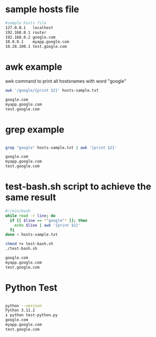 # sample hosts file

```bash
#sample hosts file
127.0.0.1   localhost
192.168.0.1 router
192.168.0.2 google.com
10.0.0.1    myapp.google.com
10.28.100.1 test.google.com
```

# awk example
awk command to print all hostsnames with word "google"

```bash
awk '/google/{print $2}' hosts-sample.txt

google.com
myapp.google.com
test.google.com

```
# grep example

```bash

grep "google" hosts-sample.txt | awk '{print $2}'

google.com
myapp.google.com
test.google.com

```
# test-bash.sh script to achieve the same result

```bash
#!/bin/bash
while read -r line; do
  if [[ $line == *"google"* ]]; then
    echo $line | awk '{print $2}'
  fi
done < hosts-sample.txt

chmod +x test-bash.sh
./test-bash.sh 

google.com
myapp.google.com
test.google.com

```
# Python Test 

```bash

python --version
Python 3.11.2
❯ python test-python.py
google.com
myapp.google.com
test.google.com

```